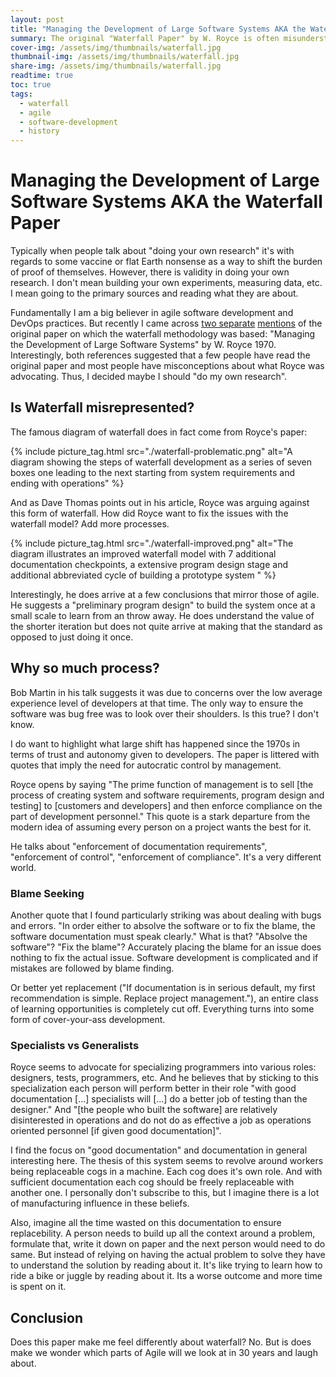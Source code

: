 ```yaml
---
layout: post
title: "Managing the Development of Large Software Systems AKA the Waterfall Paper"
summary: The original "Waterfall Paper" by W. Royce is often misunderstood—he actually critiqued the strict sequential model and suggested iterative refinements. Exploring the paper offers a chance to reflect on evolving software development philosophies.
cover-img: /assets/img/thumbnails/waterfall.jpg
thumbnail-img: /assets/img/thumbnails/waterfall.jpg
share-img: /assets/img/thumbnails/waterfall.jpg
readtime: true
toc: true
tags:
  - waterfall
  - agile
  - software-development
  - history
---
```


# Managing the Development of Large Software Systems AKA the Waterfall Paper

Typically when people talk about "doing your own research" it's with regards to some vaccine or flat Earth nonsense as a way to shift the burden of proof of themselves. However, there is validity in doing your own research. I don't mean building your own experiments, measuring data, etc. I mean going to the primary sources and reading what they are about.

Fundamentally I am a big believer in agile software development and DevOps practices. But recently I came across [two separate](https://articles.pragdave.me/p/ai-coding-is-based-on-a-faulty-premise) [mentions](https://www.youtube.com/watch?v=ecIWPzGEbFc&t=2972s) of the original paper on which the waterfall methodology was based: "Managing the Development of Large Software Systems" by W. Royce 1970. Interestingly, both references suggested that a few people have read the original paper and most people have misconceptions about what Royce was advocating. Thus, I decided maybe I should "do my own research".

## Is Waterfall misrepresented?

The famous diagram of waterfall does in fact come from Royce's paper:

{% include picture_tag.html src="./waterfall-problematic.png" alt="A diagram showing the steps of waterfall development as a series of seven boxes one leading to the next starting from system requirements and ending with operations" %}

And as Dave Thomas points out in his article, Royce was arguing against this form of waterfall. How did Royce want to fix the issues with the waterfall model? Add more processes.

{% include picture_tag.html src="./waterfall-improved.png" alt="The diagram illustrates an improved waterfall model with 7 additional documentation checkpoints, a extensive program design stage and additional abbreviated cycle of building a prototype system " %}

Interestingly, he does arrive at a few conclusions that mirror those of agile. He suggests a "preliminary program design" to build the system once at a small scale to learn from an throw away. He does understand the value of the shorter iteration but does not quite arrive at making that the standard as opposed to just doing it once.

## Why so much process?

Bob Martin in his talk suggests it was due to concerns over the low average experience level of developers at that time. The only way to ensure the software was bug free was to look over their shoulders. Is this true? I don't know.

I do want to highlight what large shift has happened since the 1970s in terms of trust and autonomy given to developers. The paper is littered with quotes that imply the need for autocratic control by management.

Royce opens by saying "The prime function of management is to sell [the process of creating system and software requirements, program design and testing] to [customers and developers] and then enforce compliance on the part of development personnel." This quote is a stark departure from the modern idea of assuming every person on a project wants the best for it.

He talks about "enforcement of documentation requirements", "enforcement of control", "enforcement of compliance". It's a very different world.

### Blame Seeking

Another quote that I found particularly striking was about dealing with bugs and errors. "In order either to absolve the software or to fix the blame, the software documentation must speak clearly." What is that? "Absolve the software"? "Fix the blame"? Accurately placing the blame for an issue does nothing to fix the actual issue. Software development is complicated and if mistakes are followed by blame finding.

Or better yet replacement ("If documentation is in serious default, my first recommendation is simple. Replace project management."), an entire class of learning opportunities is completely cut off. Everything turns into some form of cover-your-ass development.

### Specialists vs Generalists

Royce seems to advocate for specializing programmers into various roles: designers, tests, programmers, etc. And he believes that by sticking to this specialization each person will perform better in their role "with good documentation [...] specialists will [...] do a better job of testing than the designer." And "[the people who built the software] are relatively disinterested in operations and do not do as effective a job as operations oriented personnel [if given good documentation]".

I find the focus on "good documentation" and documentation in general interesting here. The thesis of this system seems to revolve around workers being replaceable cogs in a machine. Each cog does it's own role. And with sufficient documentation each cog should be freely replaceable with another one. I personally don't subscribe to this, but I imagine there is a lot of manufacturing influence in these beliefs.

Also, imagine all the time wasted on this documentation to ensure replacebility. A person needs to build up all the context around a problem, formulate that, write it down on paper and the next person would need to do same. But instead of relying on having the actual problem to solve they have to understand the solution by reading about it. It's like trying to learn how to ride a bike or juggle by reading about it. Its a worse outcome and more time is spent on it.

## Conclusion

Does this paper make me feel differently about waterfall? No. But is does make we wonder which parts of Agile will we look at in 30 years and laugh about.
